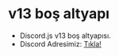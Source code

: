 # v13 boş altyapı
  - Discord.js v13 boş altyapısı.
  - Discord Adresimiz: [Tıkla!](https://discord.gg/ya9Gw8hBb2)

